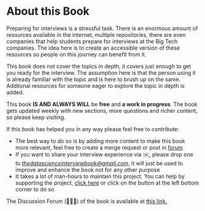# About this Book


Preparing for interviews is a stressful task. There is an enormous amount of resources available in the internet, multiple repositories, there are even companies that help students prepare for interviews at the Big Tech companies. The idea here is to create an accessible version of these resources so people on this journey can benefit from it.

This book does not cover the topics in depth, it covers just enough to get you ready for the interview. The assumption here is that the person using it is already familiar with the topic and is here to brush up on the same. Additonal resources for someone eager to explore the topic in depth is added.

This book **IS AND ALWAYS WILL** be **free** and **a work in progress**. The book gets updated weekly with new sections, more questions and richer content, so please keep visiting.

If this book has helped you in any way please feel free to contribute:
- The best way to do so is by adding more content to make this book more relevant, feel free to create a merge request or post in [forum](https://github.com/dipranjan/dsinterviewqns/discussions)
- If you want to share your interview experience via ✉️, please drop one to *thedatascienceinterviewbook@gmail.com*, it will just be used to improve and enhance the book not for any other purpose
- It takes a lot of man-hours to maintain this project. You can help by supporting the project, [click here](https://www.buymeacoffee.com/dearc) or click on the button at the left bottom corner to do so

The Discussion Forum (🙊🙈🙉) of the book is available at [this link.](https://github.com/dipranjan/dsinterviewqns/discussions)
